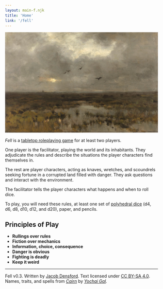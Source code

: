 ```yaml
---
layout: main-f.njk
title: 'Home'
link: '/fell'
---
```


![a painting of a swampy landscape](/images/fell-main.jpg)

*Fell* is a [tabletop roleplaying game](https://en.wikipedia.org/wiki/Tabletop_role-playing_game) for at least two players.

One player is the facilitator, playing the world and its inhabitants. They adjudicate the rules and describe the situations the player characters find themselves in.

The rest are player characters, acting as knaves, wretches, and scoundrels seeking fortune in a corrupted land filled with danger. They ask questions and interact with the environment.

The facilitator tells the player characters what happens and when to roll dice.

To play, you will need these rules, at least one set of [polyhedral dice](https://en.wikipedia.org/wiki/Dice#Polyhedral_dice) (d4, d6, d8, d10, d12, and d20), paper, and pencils.

## Principles of Play

- **Rullings over rules**
- **Fiction over mechanics**
- **Information, choice, consequence**
- **Danger is obvious**
- **Fighting is deadly**
- **Keep it weird**

<footer>

<hr/>

Fell v0.3. Written by [Jacob Densford](https://jacobdensford.com/). Text licensed under [CC BY-SA 4.0](https://creativecommons.org/licenses/by-sa/4.0/). Names, traits, and spells from *[Cairn](https://cairnrpg.com/)* by *[Yochai Gal](https://newschoolrevolution.com/)*.

</footer>
